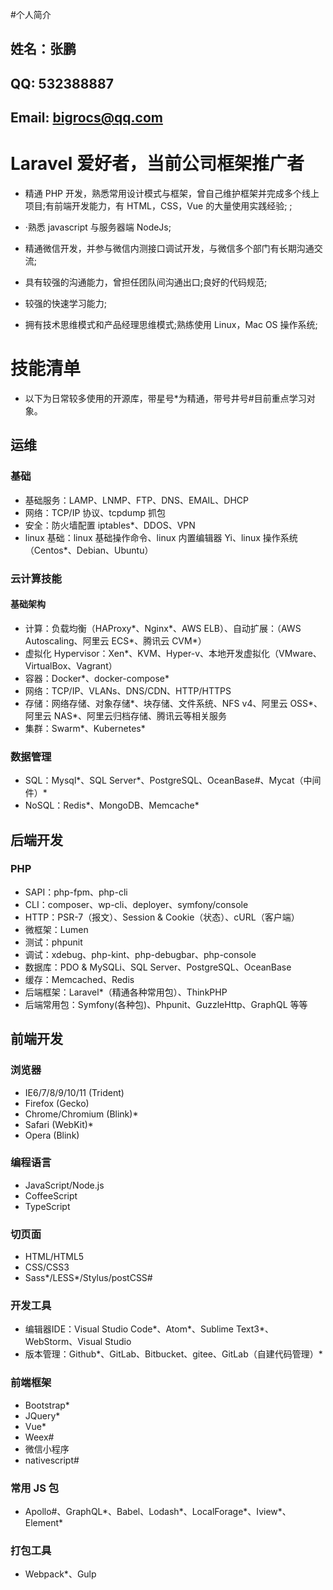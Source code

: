 #个人简介

## 姓名：张鹏
## QQ: 532388887
## Email: bigrocs@qq.com

# Laravel 爱好者，当前公司框架推广者

- 精通 PHP 开发，熟悉常用设计模式与框架，曾自己维护框架并完成多个线上项目;有前端开发能力，有 HTML，CSS，Vue 的大量使用实践经验; ;

- ·熟悉 javascript 与服务器端 NodeJs;

- 精通微信开发，并参与微信内测接口调试开发，与微信多个部门有长期沟通交流;

- 具有较强的沟通能力，曾担任团队间沟通出口;良好的代码规范;

- 较强的快速学习能力;

- 拥有技术思维模式和产品经理思维模式;熟练使用 Linux，Mac OS 操作系统;


# 技能清单

- 以下为日常较多使用的开源库，带星号*为精通，带号井号#目前重点学习对象。

## 运维

### 基础

- 基础服务：LAMP、LNMP、FTP、DNS、EMAIL、DHCP
- 网络：TCP/IP 协议、tcpdump 抓包
- 安全：防火墙配置 iptables*、DDOS、VPN
- linux 基础：linux 基础操作命令、linux 内置编辑器 Yi、linux 操作系统（Centos*、Debian、Ubuntu）

### 云计算技能

#### 基础架构

- 计算：负载均衡（HAProxy*、Nginx*、AWS ELB）、自动扩展：（AWS Autoscaling、阿里云 ECS*、腾讯云 CVM*）
- 虚拟化 Hypervisor：Xen*、KVM、Hyper-v、本地开发虚拟化（VMware、VirtualBox、Vagrant）
- 容器：Docker*、docker-compose*
- 网络：TCP/IP、VLANs、DNS/CDN、HTTP/HTTPS
- 存储：网络存储、对象存储*、块存储、文件系统、NFS v4、阿里云 OSS*、阿里云 NAS*、阿里云归档存储、腾讯云等相关服务
- 集群：Swarm*、Kubernetes*

### 数据管理

- SQL：Mysql*、SQL Server*、PostgreSQL、OceanBase#、Mycat（中间件）*
- NoSQL：Redis*、MongoDB、Memcache*

## 后端开发

### PHP

- SAPI：php-fpm、php-cli
- CLI：composer、wp-cli、deployer、symfony/console
- HTTP：PSR-7（报文）、Session & Cookie（状态）、cURL（客户端）
- 微框架：Lumen
- 测试：phpunit
- 调试：xdebug、php-kint、php-debugbar、php-console
- 数据库：PDO & MySQLi、SQL Server、PostgreSQL、OceanBase
- 缓存：Memcached、Redis
- 后端框架：Laravel*（精通各种常用包）、ThinkPHP
- 后端常用包：Symfony(各种包)、Phpunit、GuzzleHttp、GraphQL 等等

## 前端开发

### 浏览器

- IE6/7/8/9/10/11 (Trident)
- Firefox (Gecko)
- Chrome/Chromium (Blink)*
- Safari (WebKit)*
- Opera (Blink)

### 编程语言

- JavaScript/Node.js
- CoffeeScript
- TypeScript

### 切页面

- HTML/HTML5
- CSS/CSS3
- Sass*/LESS*/Stylus/postCSS#

### 开发工具

- 编辑器IDE：Visual Studio Code*、Atom*、Sublime Text3*、WebStorm、Visual Studio
- 版本管理：Github*、GitLab、Bitbucket、gitee、GitLab（自建代码管理）*

### 前端框架

- Bootstrap*
- JQuery*
- Vue*
- Weex#
- 微信小程序
- nativescript#

### 常用 JS 包

- Apollo#、GraphQL*、Babel、Lodash*、LocalForage*、Iview*、Element*

### 打包工具

- Webpack*、Gulp
